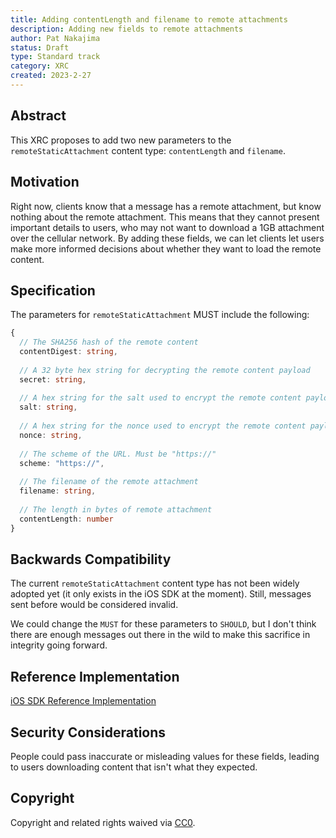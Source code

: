 ```yaml
---
title: Adding contentLength and filename to remote attachments
description: Adding new fields to remote attachments
author: Pat Nakajima
status: Draft
type: Standard track
category: XRC
created: 2023-2-27
---
```


## Abstract

This XRC proposes to add two new parameters to the `remoteStaticAttachment` content type: `contentLength` and `filename`.

## Motivation

Right now, clients know that a message has a remote attachment, but know nothing about the remote attachment. This means that they cannot present important details to users, who may not want to download a 1GB attachment over the cellular network. By adding these fields, we can let clients let users make more informed decisions about whether they want to load the remote content.

## Specification

The parameters for `remoteStaticAttachment` MUST include the following:

```ts
{
  // The SHA256 hash of the remote content
  contentDigest: string,
  
  // A 32 byte hex string for decrypting the remote content payload
  secret: string,
  
  // A hex string for the salt used to encrypt the remote content payload
  salt: string,
  
  // A hex string for the nonce used to encrypt the remote content payload
  nonce: string,
  
  // The scheme of the URL. Must be "https://"
  scheme: "https://",
  
  // The filename of the remote attachment
  filename: string,
  
  // The length in bytes of remote attachment
  contentLength: number
}
```


## Backwards Compatibility

The current `remoteStaticAttachment` content type has not been widely adopted yet (it only exists in the iOS SDK at the moment). Still, messages sent before would be considered invalid.

We could change the `MUST` for these parameters to `SHOULD`, but I don't think there are enough messages out there in the wild to make this sacrifice in integrity going forward.

## Reference Implementation

[iOS SDK Reference Implementation](https://github.com/xmtp/xmtp-ios/pull/68/files#diff-e4d7517aac6d7a616ee575721e2b9f0c99bedd75342e079140a64c8c59fb9cfc)

## Security Considerations

People could pass inaccurate or misleading values for these fields, leading to users downloading content that isn't what they expected.

## Copyright

Copyright and related rights waived via [CC0](https://creativecommons.org/publicdomain/zero/1.0/).
